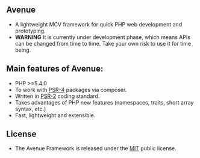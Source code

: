 ## Avenue
- A lightweight MCV framework for quick PHP web development and prototyping.
- **WARNING** It is currently under development phase, which means APIs can be changed from time to time. Take your own risk to use it for time being.

## Main features of Avenue:
- PHP >=5.4.0
- To work with [PSR-4](http://www.php-fig.org/psr/psr-4/) packages via composer.
- Written in [PSR-2](http://www.php-fig.org/psr/psr-2/) coding standard.
- Takes advantages of PHP new features (namespaces, traits, short array syntax, etc.)
- Fast, lightweight and extensible.

## License
- The Avenue Framework is released under the [MIT](https://github.com/borisding/avenue/blob/master/LICENSE) public license.